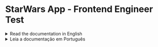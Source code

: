 # StarWars App - Frontend Engineer Test

<details>
    <summary> Read the documentation in English </summary>

This is a Frontend application built in Next.js to test the Frontend Engineer position at CloudWalk.

The application is online on the website: https://star-wars-frontend-engineer-test.vercel.app/

## Installation

First thing to do is clone the repository, so in you terminal run the following code:

```bash
git clone https://github.com/manoelVLima/StarWars-Frontend-Engineer-Test.git
cd StarWars-Frontend-Engineer-Test
```

After that you must download the project dependencies.

```bash
npm install
```

And you are free to run the Application:

```bash
npm run dev
```

You will be up on localhost:3000

If you have any problems cloning the repository, you can also download the project folder as a ZIP in the **<> Code** section and run it manually.

## How to Test

To run the tests in your terminal, run the code:

```bash
npm run dev
```

![image](https://github.com/manoelVLima/StarWars-Frontend-Engineer-Test/blob/master/public/tests.png)

Jest and RTL were used for testing.  

## Tech Stack

The application was built on its basis with React, using the Next.js framework.     The choice was basically because Next.js has a lot of performance potential mainly due to its features such as server-side rendering (SSR), static rendering (SSG), easy page routing and great documentation.

As mentioned before, I used Jest and RTL to perform the tests.

For styling, TailwindCSS was used, which is the standard used in Next.js (another positive point).

Talking a little about code, it was all written in Typescript. I believe that today it should be the best option, mainly to standardize the project and bring more security,

To make requests to the API, I used TanStack Query, a library for asynchronous state management and data caching in React applications. I can mention 2 positive points: better state management in HTTP requests (you no longer need to suffer with useEffect) and caching, which avoids unnecessary requests and improves page fluidity.

Another important point was building the code using the combination of ESLint + Prettier. Honestly, the best thing there is to program, in addition to avoiding a lot of headaches with code formatting, it makes your code easier for other people to see and understand.


## Improvements

Well, I'm going to mention some improvements that could be made (if I had more time), unfortunately I don't.

- Improve website pagination: unfortunately the API is a little limited and makes pagination a bit difficult. I would like to have done direct pagination, without changing pages, but this would require more requests and consequently affect the page's performance. I chose not to do it.
- Implementation of new features: I wasn't able to implement so many ideas, I had more focus on the code itself. But I have some ideas in mind that could be put into practice, for example, a dedicated page for each character or even a modal to show the characteristics of each one.
- Filter robustness: The filter logic can be improved and can even reach the planets API, having a filter that integrates characters and planets. With the planets it would be really cool because it has a lot of numerical information.

## Thank you for the opportunity, I hope you like it!
</details>

<details>
    <summary> Leia a documentação em Português </summary>

Está é uma aplicação Frontend construida em Next.js para a vaga referente ao cargo de Frontend Engineer na CloudWalk.

A aplicação está online em: https://star-wars-frontend-engineer-test.vercel.app/

## Instalação

A primeira coisa a se fazer é clonar o repositório, então no seu terminal execute o seguinte código:

```bash
git clone https://github.com/manoelVLima/StarWars-Frontend-Engineer-Test.git
cd StarWars-Frontend-Engineer-Test
```

Após isso você deve baixar as dependências do projeto:

```bash
npm install
```

E então você estará livre para rodar a aplicação.

```bash
npm run dev
```

Estará rodando localmente em: localhost:3000

Se você tiver algum problema ao clonar o repositório, você também pode baixar a pasta do projeto como um ZIP na seção **<> Código** e executá-lo manualmente.

## Testando o Projeto

Para executar os testes em seu terminal, digite o código:

```bash
npm run dev
```

![image](https://github.com/manoelVLima/StarWars-Frontend-Engineer-Test/blob/master/public/tests.png)

Jest e RTL foram usados ​​para testes.

## Tecnologias Utilizadas

A aplicação foi construída com base no React, utilizando o framework Next.js. A escolha se deu basicamente porque o Next.js tem muito potencial de performance principalmente devido aos seus recursos como renderização no lado do servidor (SSR), renderização estática (SSG), fácil roteamento de páginas e ótima documentação.

Como mencionei antes, usei Jest e RTL para realizar os testes.

Para estilização foi utilizado o TailwindCSS, que é o padrão utilizado no Next.js (outro ponto positivo).

Falando um pouco sobre código, foi tudo escrito em Typescript. Acredito que hoje deva ser a melhor opção, principalmente para padronizar o projeto e trazer mais segurança,

Para fazer solicitações à API, usei TanStack Query, uma biblioteca para gerenciamento assíncrono de estado e cache de dados em aplicações React. Posso citar 2 pontos positivos: melhor gerenciamento de estado nas requisições HTTP (você não precisa mais sofrer com useEffect) e cache, que evita requisições desnecessárias e melhora a fluidez da página.

Outro ponto importante foi construir o código utilizando a combinação ESLint + Prettier. Sinceramente, o melhor que existe para programar, além de evitar muita dor de cabeça com formatação de código, torna seu código mais fácil de ser visto e compreendido por outras pessoas.

## Melhorias

Bom, vou citar algumas melhorias que poderiam ser feitas (se eu tivesse mais tempo), infelizmente não tenho.

- Melhorar a paginação do site: infelizmente a API é um pouco limitada e dificulta um pouco a paginação. Gostaria de ter feito a paginação direta, sem alterar páginas, mas isso exigiria mais requisições e consequentemente afetaria o desempenho da página. Eu escolhi não fazer isso.
- Implementação de novas funcionalidades: não consegui implementar tantas ideias, tive mais foco no código em si. Mas tenho algumas ideias em mente que poderiam ser colocadas em prática, por exemplo, uma página dedicada para cada personagem ou até mesmo um modal para mostrar as características de cada um.
- Robustez do filtro: A lógica do filtro pode ser melhorada e pode até chegar à API de planetas, possuindo um filtro que integra personagens e planetas. Com os planetas seria muito legal porque tem muita informação numérica.

</details>